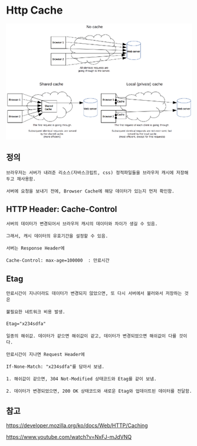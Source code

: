 # Http Cache

![httpcache](../images/cache/httpcache.png)

## 정의

    브라우저는 서버가 내려준 리소스(자바스크립트, css) 정적파일들을 브라우저 캐시에 저장해두고 재사용함. 

    서버에 요청을 보내기 전에, Browser Cache에 해당 데이터가 있는지 먼저 확인함. 

## HTTP Header:  Cache-Control 

    서버의 데이터가 변경되어서 브라우저 캐시의 데이터와 차이가 생길 수 있음. 

    그래서, 캐시 데이터의 유효기간을 설정할 수 있음.

    서버는 Response Header에 

    Cache-Control: max-age=100000  : 만료시간

## Etag 

    만료시간이 지나더라도 데이터가 변경되지 않았으면, 또 다시 서버에서 불러와서 저장하는 것은 

    불필요한 네트워크 비용 발생.

    Etag="x234sdfa"

    일종의 해쉬값. 데이터가 같으면 해쉬값이 같고, 데이터가 변경되었으면 해쉬값이 다를 것이다.

    만료시간이 지나면 Request Header에 

    If-None-Match: "x234sdfa"를 담아서 보냄.

    1. 해쉬값이 같으면, 304 Not-Modified 상태코드와 Etag를 같이 보냄.  

    2. 데이터가 변경되었으면, 200 OK 상태코드와 새로운 Etag와 업데이트된 데이터를 전달함.

 
## 참고 

https://developer.mozilla.org/ko/docs/Web/HTTP/Caching

https://www.youtube.com/watch?v=NxFJ-mJdVNQ